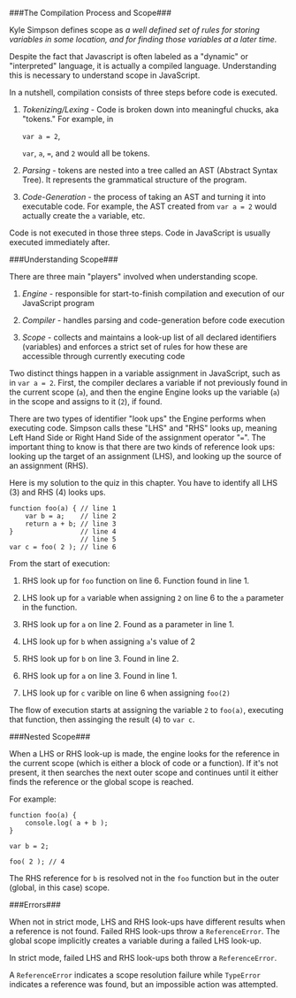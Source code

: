 ###The Compilation Process and Scope###

Kyle Simpson defines scope as _a well defined set of rules for storing variables in some location, and for finding those variables at a later time._

Despite the fact that Javascript is often labeled as a "dynamic" or "interpreted" language, it is actually a compiled language. Understanding this is necessary to understand scope in JavaScript.

In a nutshell, compilation consists of three steps before code is executed.

1) *Tokenizing/Lexing* - Code is broken down into meaningful chucks, aka "tokens." For example, in 

   `var a = 2`, 

   `var`, `a`, `=`, and `2` would all be tokens.

2) *Parsing* - tokens are nested into a tree called an AST (Abstract Syntax Tree). It represents the grammatical structure of the program.

3) *Code-Generation* - the process of taking an AST and turning it into executable code. For example, the AST created from `var a = 2` would actually create the `a` variable, etc.

Code is not executed in those three steps. Code in JavaScript is usually executed immediately after.

###Understanding Scope###

There are three main "players" involved when understanding scope.

1) *Engine* - responsible for start-to-finish compilation and execution of our JavaScript program

2) *Compiler* - handles parsing and code-generation before code execution

3) *Scope* - collects and maintains a look-up list of all declared identifiers (variables) and enforces a strict set of rules for how these are accessible through currently executing code

Two distinct things happen in a variable assignment in JavaScript, such as in `var a = 2`. First, the compiler declares a variable if not previously found in the current scope (`a`), and then the engine Engine looks up the variable (`a`) in the scope and assigns to it (`2`), if found.

There are two types of identifier "look ups" the Engine performs when executing code. Simpson calls these "LHS" and "RHS" looks up, meaning Left Hand Side or Right Hand Side of the assignment operator "`=`". The important thing to know is that there are two kinds of reference look ups: looking up the target of an assignment (LHS), and looking up the source of an assignment (RHS).

Here is my solution to the quiz in this chapter. You have to identify all LHS (3) and RHS (4) looks ups.

```
function foo(a) { // line 1
	var b = a;    // line 2
	return a + b; // line 3
}                 // line 4
                  // line 5
var c = foo( 2 ); // line 6
```

From the start of execution:

1) RHS look up for `foo` function on line 6. Function found in line 1.

2) LHS look up for `a` variable when assigning `2` on line 6 to the `a` parameter in the function.

3) RHS look up for `a` on line 2. Found as a parameter in line 1.

4) LHS look up for `b` when assigning `a`'s value of 2

5) RHS look up for `b` on line 3. Found in line 2.

6) RHS look up for `a` on line 3. Found in line 1.

7) LHS look up for `c` varible on line 6 when assigning `foo(2)`

The flow of execution starts at assigning the variable `2` to `foo(a)`, executing that function, then assinging the result (`4`) to `var c`.

###Nested Scope###

When a LHS or RHS look-up is made, the engine looks for the reference in the current scope (which is either a block of code or a function). If it's not present, it then searches the next outer scope and continues until it either finds the reference or the global scope is reached.

For example: 

```
function foo(a) {
	console.log( a + b );
}

var b = 2;

foo( 2 ); // 4
```

The RHS reference for `b` is resolved not in the `foo` function but in the outer (global, in this case) scope.

###Errors###

When not in strict mode, LHS and RHS look-ups have different results when a reference is not found. Failed RHS look-ups throw a `ReferenceError`. The global scope implicitly creates a variable during a failed LHS look-up.

In strict mode, failed LHS and RHS look-ups both throw a `ReferenceError`.

A `ReferenceError` indicates a scope resolution failure while `TypeError` indicates a reference was found, but an impossible action was attempted.
